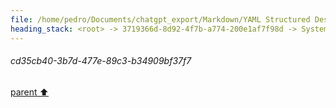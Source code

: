 ```yaml
---
file: /home/pedro/Documents/chatgpt_export/Markdown/YAML Structured Design Patterns.md
heading_stack: <root> -> 3719366d-8d92-4f7b-a774-200e1af7f98d -> System -> eeb3eb73-253d-4b37-bdd7-596c5d4e9bbd -> System -> aaa2ae17-25fc-4113-b7ef-fc0d1b838779 -> User -> cd35cb40-3b7d-477e-89c3-b34909bf37f7
---
```

###### cd35cb40-3b7d-477e-89c3-b34909bf37f7
[parent ⬆️](#aaa2ae17-25fc-4113-b7ef-fc0d1b838779)
